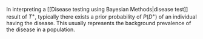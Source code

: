 
In interpreting a [[Disease testing using Bayesian Methods|disease test]] result of $T^+$, typically there exists a prior probability of $P(D^+)$ of an individual having the disease. This usually represents the background prevalence of the disease in a population.